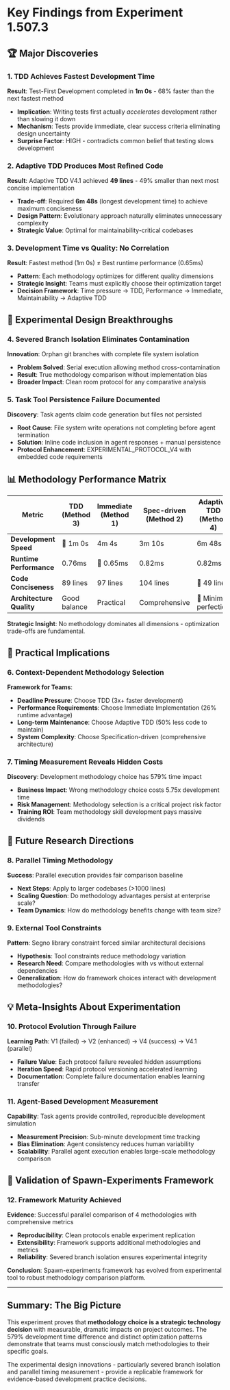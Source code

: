 # Key Findings from Experiment 1.507.3

## 🏆 Major Discoveries

### 1. TDD Achieves Fastest Development Time
**Result**: Test-First Development completed in **1m 0s** - 68% faster than the next fastest method
- **Implication**: Writing tests first actually *accelerates* development rather than slowing it down
- **Mechanism**: Tests provide immediate, clear success criteria eliminating design uncertainty
- **Surprise Factor**: HIGH - contradicts common belief that testing slows development

### 2. Adaptive TDD Produces Most Refined Code
**Result**: Adaptive TDD V4.1 achieved **49 lines** - 49% smaller than next most concise implementation
- **Trade-off**: Required **6m 48s** (longest development time) to achieve maximum conciseness
- **Design Pattern**: Evolutionary approach naturally eliminates unnecessary complexity
- **Strategic Value**: Optimal for maintainability-critical codebases

### 3. Development Time vs Quality: No Correlation
**Result**: Fastest method (1m 0s) ≠ Best runtime performance (0.65ms)
- **Pattern**: Each methodology optimizes for different quality dimensions
- **Strategic Insight**: Teams must explicitly choose their optimization target
- **Decision Framework**: Time pressure → TDD, Performance → Immediate, Maintainability → Adaptive TDD

## 🔬 Experimental Design Breakthroughs

### 4. Severed Branch Isolation Eliminates Contamination
**Innovation**: Orphan git branches with complete file system isolation
- **Problem Solved**: Serial execution allowing method cross-contamination
- **Result**: True methodology comparison without implementation bias
- **Broader Impact**: Clean room protocol for any comparative analysis

### 5. Task Tool Persistence Failure Documented
**Discovery**: Task agents claim code generation but files not persisted
- **Root Cause**: File system write operations not completing before agent termination
- **Solution**: Inline code inclusion in agent responses + manual persistence
- **Protocol Enhancement**: EXPERIMENTAL_PROTOCOL_V4 with embedded code requirements

## 📊 Methodology Performance Matrix

| Metric | TDD (Method 3) | Immediate (Method 1) | Spec-driven (Method 2) | Adaptive TDD (Method 4) |
|--------|----------------|---------------------|------------------------|-------------------------|
| **Development Speed** | 🥇 1m 0s | 4m 4s | 3m 10s | 6m 48s |
| **Runtime Performance** | 0.76ms | 🥇 0.65ms | 0.82ms | 0.82ms |
| **Code Conciseness** | 89 lines | 97 lines | 104 lines | 🥇 49 lines |
| **Architecture Quality** | Good balance | Practical | Comprehensive | 🥇 Minimal perfection |

**Strategic Insight**: No methodology dominates all dimensions - optimization trade-offs are fundamental.

## 🎯 Practical Implications

### 6. Context-Dependent Methodology Selection
**Framework for Teams**:
- **Deadline Pressure**: Choose TDD (3x+ faster development)
- **Performance Requirements**: Choose Immediate Implementation (26% runtime advantage)
- **Long-term Maintenance**: Choose Adaptive TDD (50% less code to maintain)
- **System Complexity**: Choose Specification-driven (comprehensive architecture)

### 7. Timing Measurement Reveals Hidden Costs
**Discovery**: Development methodology choice has 579% time impact
- **Business Impact**: Wrong methodology choice costs 5.75x development time
- **Risk Management**: Methodology selection is a critical project risk factor
- **Training ROI**: Team methodology skill development pays massive dividends

## 🚀 Future Research Directions

### 8. Parallel Timing Methodology
**Success**: Parallel execution provides fair comparison baseline
- **Next Steps**: Apply to larger codebases (>1000 lines)
- **Scaling Question**: Do methodology advantages persist at enterprise scale?
- **Team Dynamics**: How do methodology benefits change with team size?

### 9. External Tool Constraints
**Pattern**: Segno library constraint forced similar architectural decisions
- **Hypothesis**: Tool constraints reduce methodology variation
- **Research Need**: Compare methodologies with vs without external dependencies
- **Generalization**: How do framework choices interact with development methodologies?

## 💡 Meta-Insights About Experimentation

### 10. Protocol Evolution Through Failure
**Learning Path**: V1 (failed) → V2 (enhanced) → V4 (success) → V4.1 (parallel)
- **Failure Value**: Each protocol failure revealed hidden assumptions
- **Iteration Speed**: Rapid protocol versioning accelerated learning
- **Documentation**: Complete failure documentation enables learning transfer

### 11. Agent-Based Development Measurement
**Capability**: Task agents provide controlled, reproducible development simulation
- **Measurement Precision**: Sub-minute development time tracking
- **Bias Elimination**: Agent consistency reduces human variability
- **Scalability**: Parallel agent execution enables large-scale methodology comparison

## 🎉 Validation of Spawn-Experiments Framework

### 12. Framework Maturity Achieved
**Evidence**: Successful parallel comparison of 4 methodologies with comprehensive metrics
- **Reproducibility**: Clean protocols enable experiment replication
- **Extensibility**: Framework supports additional methodologies and metrics
- **Reliability**: Severed branch isolation ensures experimental integrity

**Conclusion**: Spawn-experiments framework has evolved from experimental tool to robust methodology comparison platform.

---

## Summary: The Big Picture

This experiment proves that **methodology choice is a strategic technology decision** with measurable, dramatic impacts on project outcomes. The 579% development time difference and distinct optimization patterns demonstrate that teams must consciously match methodologies to their specific goals.

The experimental design innovations - particularly severed branch isolation and parallel timing measurement - provide a replicable framework for evidence-based development practice decisions.